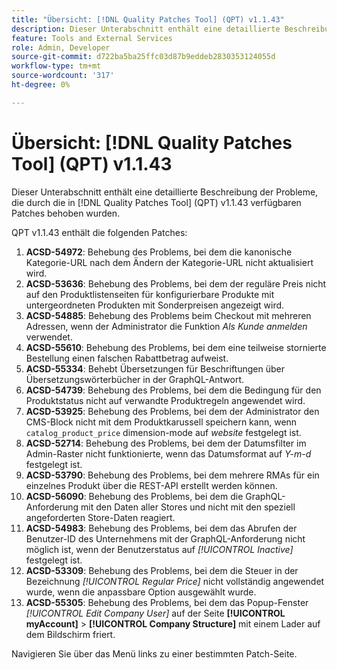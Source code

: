 ```yaml
---
title: "Übersicht: [!DNL Quality Patches Tool] (QPT) v1.1.43"
description: Dieser Unterabschnitt enthält eine detaillierte Beschreibung der Probleme, die durch die in [!DNL Quality Patches Tool]  (QPT) v1.1.43 verfügbaren Patches behoben wurden.
feature: Tools and External Services
role: Admin, Developer
source-git-commit: d722ba5ba25ffc03d87b9eddeb2830353124055d
workflow-type: tm+mt
source-wordcount: '317'
ht-degree: 0%

---
```


# Übersicht: [!DNL Quality Patches Tool] (QPT) v1.1.43

Dieser Unterabschnitt enthält eine detaillierte Beschreibung der Probleme, die durch die in [!DNL Quality Patches Tool] (QPT) v1.1.43 verfügbaren Patches behoben wurden.

QPT v1.1.43 enthält die folgenden Patches:

1. **ACSD-54972**: Behebung des Problems, bei dem die kanonische Kategorie-URL nach dem Ändern der Kategorie-URL nicht aktualisiert wird.
1. **ACSD-53636**: Behebung des Problems, bei dem der reguläre Preis nicht auf den Produktlistenseiten für konfigurierbare Produkte mit untergeordneten Produkten mit Sonderpreisen angezeigt wird.
1. **ACSD-54885**: Behebung des Problems beim Checkout mit mehreren Adressen, wenn der Administrator die Funktion *Als Kunde anmelden* verwendet.
1. **ACSD-55610**: Behebung des Problems, bei dem eine teilweise stornierte Bestellung einen falschen Rabattbetrag aufweist.
1. **ACSD-55334**: Behebt Übersetzungen für Beschriftungen über Übersetzungswörterbücher in der GraphQL-Antwort.
1. **ACSD-54739**: Behebung des Problems, bei dem die Bedingung für den Produktstatus nicht auf verwandte Produktregeln angewendet wird.
1. **ACSD-53925**: Behebung des Problems, bei dem der Administrator den CMS-Block nicht mit dem Produktkarussell speichern kann, wenn `catalog_product_price` dimension-mode auf *website* festgelegt ist.
1. **ACSD-52714**: Behebung des Problems, bei dem der Datumsfilter im Admin-Raster nicht funktionierte, wenn das Datumsformat auf *Y-m-d* festgelegt ist.
1. **ACSD-53790**: Behebung des Problems, bei dem mehrere RMAs für ein einzelnes Produkt über die REST-API erstellt werden können.
1. **ACSD-56090**: Behebung des Problems, bei dem die GraphQL-Anforderung mit den Daten aller Stores und nicht mit den speziell angeforderten Store-Daten reagiert.
1. **ACSD-54983**: Behebung des Problems, bei dem das Abrufen der Benutzer-ID des Unternehmens mit der GraphQL-Anforderung nicht möglich ist, wenn der Benutzerstatus auf *[!UICONTROL Inactive]* festgelegt ist.
1. **ACSD-53309**: Behebung des Problems, bei dem die Steuer in der Bezeichnung *[!UICONTROL Regular Price]* nicht vollständig angewendet wurde, wenn die anpassbare Option ausgewählt wurde.
1. **ACSD-55305**: Behebung des Problems, bei dem das Popup-Fenster *[!UICONTROL Edit Company User]* auf der Seite **[!UICONTROL myAccount]** > **[!UICONTROL Company Structure]** mit einem Lader auf dem Bildschirm friert.

Navigieren Sie über das Menü links zu einer bestimmten Patch-Seite.
